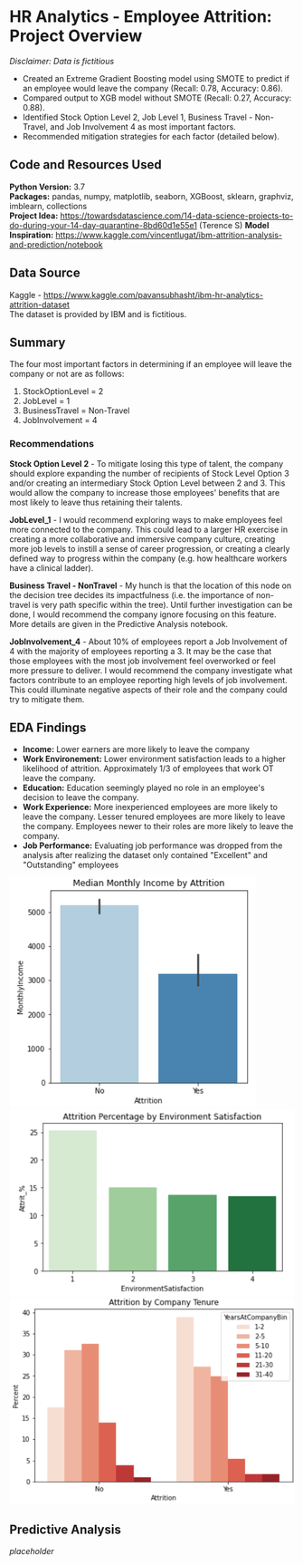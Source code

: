 # HR Analytics - Employee Attrition: Project Overview
*Disclaimer: Data is fictitious*

- Created an Extreme Gradient Boosting model using SMOTE to predict if an employee would leave the company (Recall: 0.78, Accuracy: 0.86).
- Compared output to XGB model without SMOTE (Recall: 0.27, Accuracy: 0.88).
- Identified Stock Option Level 2, Job Level 1, Business Travel - Non-Travel, and Job Involvement 4 as most important factors.
- Recommended mitigation strategies for each factor (detailed below).

## Code and Resources Used
**Python Version:** 3.7 \
**Packages:** pandas, numpy, matplotlib, seaborn, XGBoost, sklearn, graphviz, imblearn, collections\
**Project Idea:** https://towardsdatascience.com/14-data-science-projects-to-do-during-your-14-day-quarantine-8bd60d1e55e1 (Terence S)
**Model Inspiration:** https://www.kaggle.com/vincentlugat/ibm-attrition-analysis-and-prediction/notebook

## Data Source
Kaggle - https://www.kaggle.com/pavansubhasht/ibm-hr-analytics-attrition-dataset \
The dataset is provided by IBM and is fictitious.

## Summary
The four most important factors in determining if an employee will leave the company or not are as follows:
1. StockOptionLevel = 2
2. JobLevel = 1
3. BusinessTravel = Non-Travel
4. JobInvolvement = 4

### Recommendations
**Stock Option Level 2** - To mitigate losing this type of talent, the company should explore expanding the number of recipients of Stock Level Option 3 and/or creating an intermediary Stock Option Level between 2 and 3. This would allow the company to increase those employees' benefits that are most likely to leave thus retaining their talents.

**JobLevel_1** - I would recommend exploring ways to make employees feel more connected to the company. This could lead to a larger HR exercise in creating a more collaborative and immersive company culture, creating more job levels to instill a sense of career progression, or creating a clearly defined way to progress within the company (e.g. how healthcare workers have a clinical ladder).

**Business Travel - NonTravel** - My hunch is that the location of this node on the decision tree decides its impactfulness (i.e. the importance of non-travel is very path specific within the tree). Until further investigation can be done, I would recommend the company ignore focusing on this feature. More details are given in the Predictive Analysis notebook.

**JobInvolvement_4** - About 10% of employees report a Job Involvement of 4 with the majority of employees reporting a 3. It may be the case that those employees with the most job involvement feel overworked or feel more pressure to deliver. I would recommend the company investigate what factors contribute to an employee reporting high levels of job involvement. This could illuminate negative aspects of their role and the company could try to mitigate them.

## EDA Findings
- **Income:** Lower earners are more likely to leave the company
- **Work Environement:** Lower environment satisfaction leads to a higher likelihood of attrition. Approximately 1/3 of employees that work OT leave the company.
- **Education:** Education seemingly played no role in an employee's decision to leave the company.
- **Work Experience:** More inexperienced employees are more likely to leave the company. Lesser tenured employees are more likely to leave the company. Employees newer to their roles are more likely to leave the company.
- **Job Performance:** Evaluating job performance was dropped from the analysis after realizing the dataset only contained "Excellent" and "Outstanding" employees

![alt text](https://github.com/nkrajew/hr_attrition_proj/blob/master/inc_attrit.PNG "Income and Attrition")
![alt text](https://github.com/nkrajew/hr_attrition_proj/blob/master/env_sat.PNG "Environment and Attrition")
![alt text](https://github.com/nkrajew/hr_attrition_proj/blob/master/attrit_by_tenure.PNG "Tenure and Attrition")

## Predictive Analysis
*placeholder*
